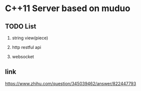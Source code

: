 # C++11 Server based on muduo

## TODO List 

1. string view(piece)

2. http restful api

3. websocket

## link 

https://www.zhihu.com/question/345039462/answer/822447793


